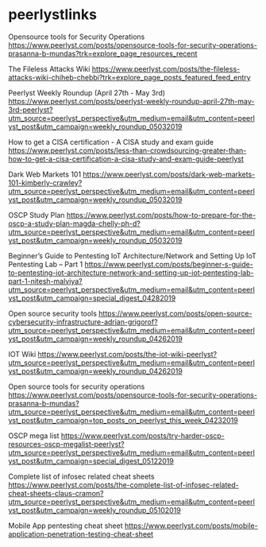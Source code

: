 # peerlystlinks

Opensource tools for Security Operations  https://www.peerlyst.com/posts/opensource-tools-for-security-operations-prasanna-b-mundas?trk=explore_page_resources_recent   

The Fileless Attacks Wiki  https://www.peerlyst.com/posts/the-fileless-attacks-wiki-chiheb-chebbi?trk=explore_page_posts_featured_feed_entry   

Peerlyst Weekly Roundup (April 27th - May 3rd) https://www.peerlyst.com/posts/peerlyst-weekly-roundup-april-27th-may-3rd-peerlyst?utm_source=peerlyst_perspective&utm_medium=email&utm_content=peerlyst_post&utm_campaign=weekly_roundup_05032019 

<Crowdsourcing> How to get a CISA certification - A CISA study and exam guide https://www.peerlyst.com/posts/less-than-crowdsourcing-greater-than-how-to-get-a-cisa-certification-a-cisa-study-and-exam-guide-peerlyst

Dark Web Markets 101 https://www.peerlyst.com/posts/dark-web-markets-101-kimberly-crawley?utm_source=peerlyst_perspective&utm_medium=email&utm_content=peerlyst_post&utm_campaign=weekly_roundup_05032019 

OSCP Study Plan https://www.peerlyst.com/posts/how-to-prepare-for-the-oscp-a-study-plan-magda-chelly-ph-d?utm_source=peerlyst_perspective&utm_medium=email&utm_content=peerlyst_post&utm_campaign=weekly_roundup_05032019

Beginner’s Guide to Pentesting IoT Architecture/Network and Setting Up IoT Pentesting Lab – Part 1 https://www.peerlyst.com/posts/beginner-s-guide-to-pentesting-iot-architecture-network-and-setting-up-iot-pentesting-lab-part-1-nitesh-malviya?utm_source=peerlyst_perspective&utm_medium=email&utm_content=peerlyst_post&utm_campaign=special_digest_04282019

Open source security tools https://www.peerlyst.com/posts/open-source-cybersecurity-infrastructure-adrian-grigorof?utm_source=peerlyst_perspective&utm_medium=email&utm_content=peerlyst_post&utm_campaign=weekly_roundup_04262019

IOT Wiki https://www.peerlyst.com/posts/the-iot-wiki-peerlyst?utm_source=peerlyst_perspective&utm_medium=email&utm_content=peerlyst_post&utm_campaign=weekly_roundup_04262019

Open source tools for security operations 
https://www.peerlyst.com/posts/opensource-tools-for-security-operations-prasanna-b-mundas?utm_source=peerlyst_perspective&utm_medium=email&utm_content=peerlyst_post&utm_campaign=top_posts_on_peerlyst_this_week_04232019

OSCP mega list https://www.peerlyst.com/posts/try-harder-oscp-resources-oscp-megalist-peerlyst?utm_source=peerlyst_perspective&utm_medium=email&utm_content=peerlyst_post&utm_campaign=special_digest_05122019

Complete list of infosec related cheat sheets
https://www.peerlyst.com/posts/the-complete-list-of-infosec-related-cheat-sheets-claus-cramon?utm_source=peerlyst_perspective&utm_medium=email&utm_content=peerlyst_post&utm_campaign=weekly_roundup_05102019

Mobile App pentesting cheat sheet https://www.peerlyst.com/posts/mobile-application-penetration-testing-cheat-sheet

